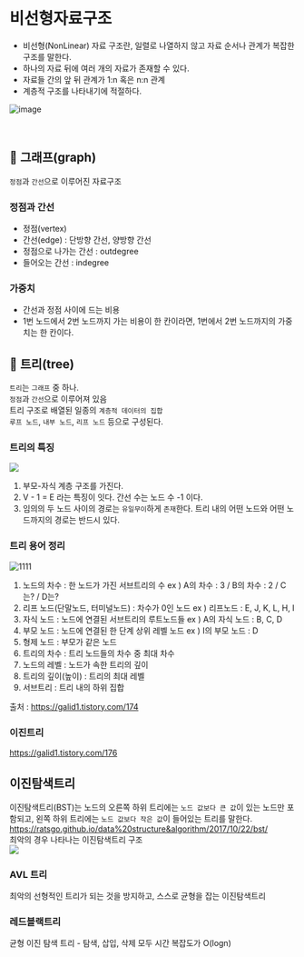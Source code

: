 # 비선형자료구조
* 비선형(NonLinear) 자료 구조란, 일렬로 나열하지 않고 자료 순서나 관계가 복잡한 구조를 말한다. 
* 하나의 자료 뒤에 여러 개의 자료가 존재할 수 있다.
* 자료들 간의 앞 뒤 관계가 1:n 혹은 n:n 관계
* 계층적 구조를 나타내기에 적절하다.

![image](https://goodgid.github.io/assets/img/data_structure/linear_and_nonlinear_2.png)
  
<br>

## 📍 그래프(graph)
`정점`과 `간선`으로 이루어진 자료구조
### 정점과 간선
* 정점(vertex)
* 간선(edge) : 단방향 간선, 양방향 간선
* 정점으로 나가는 간선 : outdegree
* 들어오는 간선 : indegree 
### 가중치
* 간선과 정점 사이에 드는 비용
* 1번 노드에서 2번 노드까지 가는 비용이 한 칸이라면, 1번에서 2번 노드까지의 가중치는 한 칸이다.

## 🌳 트리(tree)
`트리`는 `그래프` 중 하나.      
`정점`과 `간선`으로 이루어져 있음      
트리 구조로 배열된 일종의 `계층적 데이터의 집합`     
`루프 노드`, `내부 노드`, `리프 노드` 등으로 구성된다.

### 트리의 특징 
![](https://t1.daumcdn.net/cfile/tistory/2407643B5811297209)
1. 부모-자식 계층 구조를 가진다. 
2. V - 1 = E 라는 특징이 잇다. 간선 수는 노드 수 -1 이다.
3. 임의의 두 노드 사이의 경로는 `유일무이`하게 `존재`한다. 트리 내의 어떤 노드와 어떤 노드까지의 경로는 반드시 있다.

### 트리 용어 정리
![1111](https://user-images.githubusercontent.com/99253403/214821807-a6da3968-1a0a-4e37-b602-d80b4726138d.png)
1. 노드의 차수 : 한 노드가 가진 서브트리의 수
ex ) A의 차수 : 3 / B의 차수 : 2 / C는? / D는?
2. 리프 노드(단말노드, 터미널노드) : 차수가 0인 노드
ex ) 리프노드 : E, J, K, L, H, I
3. 자식 노드 : 노드에 연결된 서브트리의 루트노드들
ex ) A의 자식 노드 : B, C, D
4. 부모 노드 : 노드에 연결된 한 단계 상위 레벨 노드
ex ) I의 부모 노드 : D
5. 형제 노드 : 부모가 같은 노드
6. 트리의 차수 : 트리 노드들의 차수 중 최대 차수
7. 노드의 레벨 : 노드가 속한 트리의 깊이
8. 트리의 깊이(높이) : 트리의 최대 레벨
9. 서브트리 : 트리 내의 하위 집합

출처 : https://galid1.tistory.com/174

### 이진트리
https://galid1.tistory.com/176

## 이진탐색트리
이진탐색트리(BST)는 노드의 오른쪽 하위 트리에는 `노드 값보다 큰 값`이 있는 노드만 포함되고, 왼쪽 하위 트리에는 `노드 값보다 작은 값`이 들어있는 트리를 말한다.          
https://ratsgo.github.io/data%20structure&algorithm/2017/10/22/bst/             
최악의 경우 나타나는 이진탐색트리 구조        
![](https://thebook.io/img/080200/141.jpg)

### AVL 트리
최악의 선형적인 트리가 되는 것을 방지하고, 스스로 균형을 잡는 이진탐색트리

### 레드블랙트리
균형 이진 탐색 트리 - 탐색, 삽입, 삭제 모두 시간 복잡도가 O(logn)



